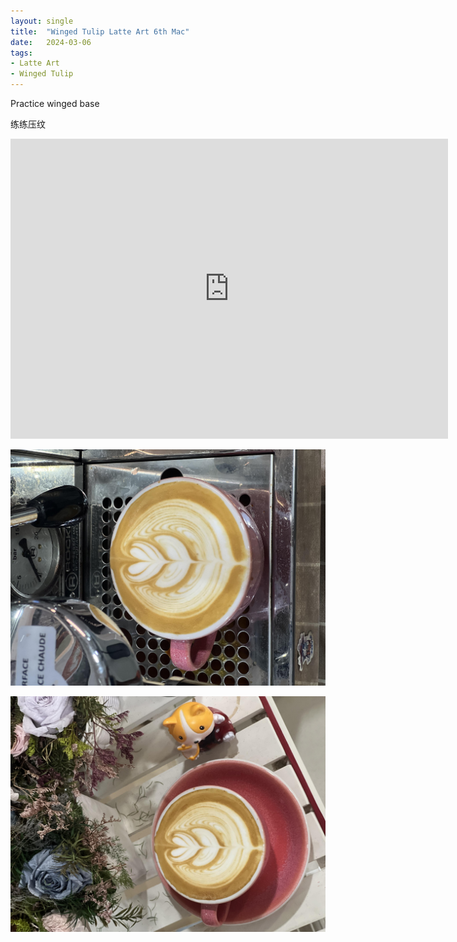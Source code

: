 ```yaml
---
layout: single
title:  "Winged Tulip Latte Art 6th Mac"
date:   2024-03-06
tags:
- Latte Art
- Winged Tulip
---
```



Practice winged base

练练压纹



<div class="embed-container">
  <iframe
      src="https://www.youtube.com/embed/CHU5SvZtS6A"
      width="700"
      height="480"
      frameborder="0"
      allowfullscreen="true">
  </iframe>
</div>


![](/assets/img/2024/03/06/IMG_4163.jpg)

![](/assets/img/2024/03/06/IMG_4167.jpg)

